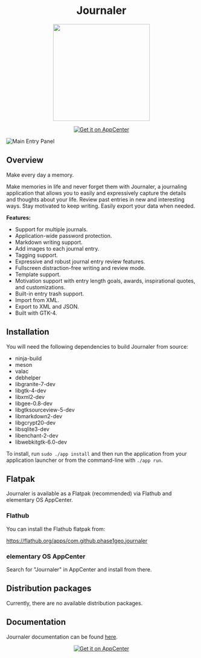 <h1 align="center">Journaler</h1>
<p align="center">
  <img src="https://raw.githubusercontent.com/phase1geo/Journaler/master/data/icons/scalable/com.github.phase1geo.journaler.svg" width="256"/>
</p>

<p align="center">
  <a href="https://appcenter.elementary.io/com.github.phase1geo.journaler">
    <img src="https://appcenter.elementary.io/badge.svg" alt="Get it on AppCenter" />
  </a>
</p>

![<center><b>Main Entry Panel</b></center>](https://raw.githubusercontent.com/phase1geo/Journaler/master/data/screenshots/screenshot-entry-solarized.png "Journaling application for elementary OS")

## Overview

Make every day a memory.

Make memories in life and never forget them with Journaler, a journaling application that allows you to easily and
expressively capture the details and thoughts about your life.  Review past entries in new and interesting ways.
Stay motivated to keep writing.  Easily export your data when needed.

**Features:**

- Support for multiple journals.
- Application-wide password protection.
- Markdown writing support.
- Add images to each journal entry.
- Tagging support.
- Expressive and robust journal entry review features.
- Fullscreen distraction-free writing and review mode.
- Template support. <!-- - Weather, location, and RSS feed support for extra help in remembering the day. -->
- Motivation support with entry length goals, awards, inspirational quotes, and customizations.
- Built-in entry trash support.
- Import from XML.
- Export to XML and JSON.
- Built with GTK-4.

## Installation

You will need the following dependencies to build Journaler from source:

* ninja-build
* meson
* valac
* debhelper
* libgranite-7-dev
* libgtk-4-dev
* libxml2-dev
* libgee-0.8-dev
* libgtksourceview-5-dev
* libmarkdown2-dev
* libgcrypt20-dev
* libsqlite3-dev
* libenchant-2-dev  
* libwebkitgtk-6.0-dev 

To install, run `sudo ./app install` and then run the application from your application launcher or from
the command-line with `./app run`.

## Flatpak

Journaler is available as a Flatpak (recommended) via Flathub and elementary OS AppCenter.

### Flathub

You can install the Flathub flatpak from:

https://flathub.org/apps/com.github.phase1geo.journaler

### elementary OS AppCenter

Search for "Journaler" in AppCenter and install from there.

## Distribution packages

Currently, there are no available distribution packages.

## Documentation

Journaler documentation can be found [here](https://github.com/phase1geo/Journaler/wiki/Table-of-Contents).

<p align="center">
  <a href="https://appcenter.elementary.io/com.github.phase1geo.journaler">
    <img src="https://appcenter.elementary.io/badge.svg" alt="Get it on AppCenter" />
  </a>
</p>
